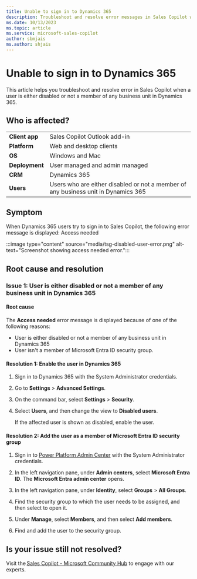 ```yaml
---
title: Unable to sign in to Dynamics 365
description: Troubleshoot and resolve error messages in Sales Copilot when a user is either disabled or not a member of any business unit in Dynamics 365.
ms.date: 10/13/2023
ms.topic: article
ms.service: microsoft-sales-copilot
author: sbmjais
ms.author: shjais
---
```


# Unable to sign in to Dynamics 365

This article helps you troubleshoot and resolve error in Sales Copilot when a user is either disabled or not a member of any business unit in Dynamics 365.

## Who is affected?

|  |  |
|---------|---------|
|**Client app**     |  Sales Copilot Outlook add-in        |
|**Platform**     | Web and desktop clients         |
|**OS**     | Windows and Mac         |
|**Deployment**     | User managed and admin managed       |
|**CRM**     | Dynamics 365        |
|**Users**     | Users who are either disabled or not a member of any business unit in Dynamics 365  |

## Symptom

When Dynamics 365 users try to sign in to Sales Copilot, the following error message is displayed: Access needed

:::image type="content" source="media/tsg-disabled-user-error.png" alt-text="Screenshot showing access needed error.":::

## Root cause and resolution

### Issue 1: User is either disabled or not a member of any business unit in Dynamics 365

#### Root cause

The **Access needed** error message is displayed because of one of the following reasons:
- User is either disabled or not a member of any business unit in Dynamics 365
- User isn't a member of Microsoft Entra ID security group.

#### Resolution 1: Enable the user in Dynamics 365

1. Sign in to Dynamics 365 with the System Administrator credentials.

2. Go to **Settings** > **Advanced Settings**.

3. On the command bar, select **Settings** > **Security**.

4. Select **Users**, and then change the view to **Disabled users**.

    If the affected user is shown as disabled, enable the user.

#### Resolution 2: Add the user as a member of Microsoft Entra ID security group

1. Sign in to [Power Platform Admin Center](https://admin.powerplatform.microsoft.com) with the System Administrator credentials.

2. In the left navigation pane, under **Admin centers**, select **Microsoft Entra ID**.
    The **Microsoft Entra admin center** opens.

1. In the left navigation pane, under **Identity**, select **Groups** > **All Groups**.

1. Find the security group to which the user needs to be assigned, and then select to open it.

1. Under **Manage**, select **Members**, and then select **Add members**.

1. Find and add the user to the security group.

## Is your issue still not resolved?

Visit the [Sales Copilot - Microsoft Community Hub](https://techcommunity.microsoft.com/t5/viva-sales/bd-p/VivaSales) to engage with our experts.